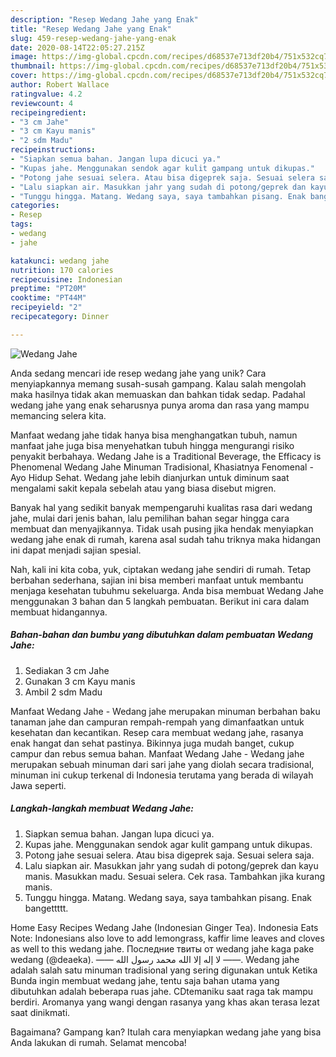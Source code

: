 ```yaml
---
description: "Resep Wedang Jahe yang Enak"
title: "Resep Wedang Jahe yang Enak"
slug: 459-resep-wedang-jahe-yang-enak
date: 2020-08-14T22:05:27.215Z
image: https://img-global.cpcdn.com/recipes/d68537e713df20b4/751x532cq70/wedang-jahe-foto-resep-utama.jpg
thumbnail: https://img-global.cpcdn.com/recipes/d68537e713df20b4/751x532cq70/wedang-jahe-foto-resep-utama.jpg
cover: https://img-global.cpcdn.com/recipes/d68537e713df20b4/751x532cq70/wedang-jahe-foto-resep-utama.jpg
author: Robert Wallace
ratingvalue: 4.2
reviewcount: 4
recipeingredient:
- "3 cm Jahe"
- "3 cm Kayu manis"
- "2 sdm Madu"
recipeinstructions:
- "Siapkan semua bahan. Jangan lupa dicuci ya."
- "Kupas jahe. Menggunakan sendok agar kulit gampang untuk dikupas."
- "Potong jahe sesuai selera. Atau bisa digeprek saja. Sesuai selera saja."
- "Lalu siapkan air. Masukkan jahr yang sudah di potong/geprek dan kayu manis. Masukkan madu. Sesuai selera. Cek rasa. Tambahkan jika kurang manis."
- "Tunggu hingga. Matang. Wedang saya, saya tambahkan pisang. Enak bangettttt."
categories:
- Resep
tags:
- wedang
- jahe

katakunci: wedang jahe 
nutrition: 170 calories
recipecuisine: Indonesian
preptime: "PT20M"
cooktime: "PT44M"
recipeyield: "2"
recipecategory: Dinner

---
```



![Wedang Jahe](https://img-global.cpcdn.com/recipes/d68537e713df20b4/751x532cq70/wedang-jahe-foto-resep-utama.jpg)

Anda sedang mencari ide resep wedang jahe yang unik? Cara menyiapkannya memang susah-susah gampang. Kalau salah mengolah maka hasilnya tidak akan memuaskan dan bahkan tidak sedap. Padahal wedang jahe yang enak seharusnya punya aroma dan rasa yang mampu memancing selera kita.

Manfaat wedang jahe tidak hanya bisa menghangatkan tubuh, namun manfaat jahe juga bisa menyehatkan tubuh hingga mengurangi risiko penyakit berbahaya. Wedang Jahe is a Traditional Beverage, the Efficacy is Phenomenal Wedang Jahe Minuman Tradisional, Khasiatnya Fenomenal - Ayo Hidup Sehat. Wedang jahe lebih dianjurkan untuk diminum saat mengalami sakit kepala sebelah atau yang biasa disebut migren.

Banyak hal yang sedikit banyak mempengaruhi kualitas rasa dari wedang jahe, mulai dari jenis bahan, lalu pemilihan bahan segar hingga cara membuat dan menyajikannya. Tidak usah pusing jika hendak menyiapkan wedang jahe enak di rumah, karena asal sudah tahu triknya maka hidangan ini dapat menjadi sajian spesial.


Nah, kali ini kita coba, yuk, ciptakan wedang jahe sendiri di rumah. Tetap berbahan sederhana, sajian ini bisa memberi manfaat untuk membantu menjaga kesehatan tubuhmu sekeluarga. Anda bisa membuat Wedang Jahe menggunakan 3 bahan dan 5 langkah pembuatan. Berikut ini cara dalam membuat hidangannya.

<!--inarticleads1-->

##### Bahan-bahan dan bumbu yang dibutuhkan dalam pembuatan Wedang Jahe:

1. Sediakan 3 cm Jahe
1. Gunakan 3 cm Kayu manis
1. Ambil 2 sdm Madu


Manfaat Wedang Jahe - Wedang jahe merupakan minuman berbahan baku tanaman jahe dan campuran rempah-rempah yang dimanfaatkan untuk kesehatan dan kecantikan. Resep cara membuat wedang jahe, rasanya enak hangat dan sehat pastinya. Bikinnya juga mudah banget, cukup campur dan rebus semua bahan. Manfaat Wedang Jahe - Wedang jahe merupakan sebuah minuman dari sari jahe yang diolah secara tradisional, minuman ini cukup terkenal di Indonesia terutama yang berada di wilayah Jawa seperti. 

<!--inarticleads2-->

##### Langkah-langkah membuat Wedang Jahe:

1. Siapkan semua bahan. Jangan lupa dicuci ya.
1. Kupas jahe. Menggunakan sendok agar kulit gampang untuk dikupas.
1. Potong jahe sesuai selera. Atau bisa digeprek saja. Sesuai selera saja.
1. Lalu siapkan air. Masukkan jahr yang sudah di potong/geprek dan kayu manis. Masukkan madu. Sesuai selera. Cek rasa. Tambahkan jika kurang manis.
1. Tunggu hingga. Matang. Wedang saya, saya tambahkan pisang. Enak bangettttt.


Home Easy Recipes Wedang Jahe (Indonesian Ginger Tea). Indonesia Eats Note: Indonesians also love to add lemongrass, kaffir lime leaves and cloves as well to this wedang jahe. Последние твиты от wedang jahe kaga pake wedang (@deaeka). ‎—— لا إله إلا الله محمد رسول الله ——. Wedang jahe adalah salah satu minuman tradisional yang sering digunakan untuk Ketika Bunda ingin membuat wedang jahe, tentu saja bahan utama yang dibutuhkan adalah beberapa ruas jahe. CDtemaniku saat raga tak mampu berdiri. Aromanya yang wangi dengan rasanya yang khas akan terasa lezat saat dinikmati. 

Bagaimana? Gampang kan? Itulah cara menyiapkan wedang jahe yang bisa Anda lakukan di rumah. Selamat mencoba!
